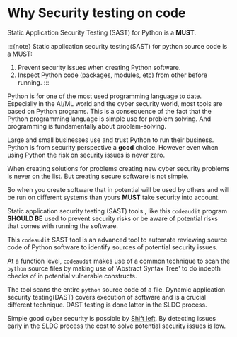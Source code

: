 # Why Security testing on code

Static Application Security Testing (SAST) for Python is a **MUST**.

:::{note} 
Static application security testing(SAST) for python source code is a MUST:
1. Prevent security issues when creating Python software.
2. Inspect Python code (packages, modules, etc) from other before running.
:::


Python is for one of the most used programming language to date. Especially in the AI/ML world and the cyber security world, most tools are based on Python programs. This is a consequence of the fact that the Python programming language is simple use for problem solving. And programming is fundamentally about problem-solving. 

Large and small businesses use and trust Python to run their business. Python is from security perspective a **good** choice. However even when using Python the risk on security issues is never zero.

When creating solutions for problems creating new cyber security problems is never on the list. But creating secure software is not simple. 

So when you create software that in potential will be used by others and will be run on different systems than yours **MUST** take security into account.

Static application security testing (SAST) tools , like this `codeaudit` program **SHOULD BE** used to prevent security risks or be aware of potential risks that comes with running the software.

This `codeaudit` SAST tool is an advanced tool to automate reviewing source code of Python software to identify sources of potential security issues.

At a function level, `codeaudit` makes use of a common technique to scan the `python` source files by making use of 'Abstract Syntax Tree' to do indepth checks of in potential vulnerable constructs. 

The tool scans the entire `python` source code of a file. Dynamic application security testing(DAST) covers execution of software and is a crucial different technique. DAST testing is done latter in the SLDC process. 

Simple good cyber security is possible by [Shift left](https://nocomplexity.com/documents/simplifysecurity/shiftleft.html). By detecting issues early in the SLDC process the cost to solve potential security issues is low. 



